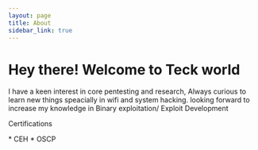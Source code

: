```yaml
---
layout: page
title: About
sidebar_link: true
---
```


<h1 class="message">
  Hey there! Welcome to Teck world
</h1>

I have a keen interest in core pentesting and research, Always curious to learn new things speacially in wifi and system hacking.
looking forward to increase my knowledge in Binary exploitation/ Exploit Development
<p class="message">
  Certifications
</p>
* CEH
* OSCP
